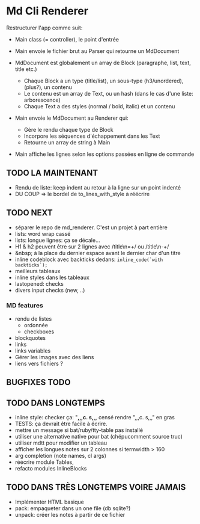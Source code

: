 # Md Cli Renderer

Restructurer l'app comme suit:

- Main class (= controller), le point d'entrée
- Main envoie le fichier brut au Parser qui retourne un MdDocument
- MdDocument est globalement un array de Block (paragraphe, list, text, title etc.)

  - Chaque Block a un type (title/list), un sous-type (h3/unordered), (plus?), un contenu
  - Le contenu est un array de Text, ou un hash (dans le cas d'une liste: arborescence)
  - Chaque Text a des styles (normal / bold, italic) et un contenu

- Main envoie le MdDocument au Renderer qui:

  - Gère le rendu chaque type de Block
  - Incorpore les séquences d'échappement dans les Text
  - Retourne un array de string à Main

- Main affiche les lignes selon les options passées en ligne de commande

## TODO LA MAINTENANT

- Rendu de liste: keep indent au retour à la ligne sur un point indenté
- DU COUP => le bordel de to_lines_with_style à réécrire

## TODO NEXT

- séparer le repo de md_renderer. C'est un projet à part entière
- lists: word wrap cassé
- lists: longue lignes: ça se décale...
- H1 & h2 peuvent être sur 2 lignes avec /title\n=+/ ou /title\n-+/
- \&nbsp; à la place du dernier espace avant le dernier char d'un titre
- inline codeblock avec backticks dedans: ``inline_code(`with backticks`);``
- meilleurs tableaux
- inline styles dans les tableaux
- lastopened: checks
- divers input checks (new, ..)

### MD features

- rendu de listes
  - ordonnée
  - checkboxes
- blockquotes
- links
- links variables
- Gérer les images avec des liens
- liens vers fichiers ?

## BUGFIXES TODO

## TODO DANS LONGTEMPS

- inline style: checker ça: "**,,,**c. s**,,,** censé rendre ",,,c. s,,," en gras
- TESTS: ça devrait être facile à écrire.
- mettre un message si bat/ruby/tty-table pas installé
- utiliser une alternative native pour bat (chépucomment source truc)
- utiliser mdtt pour modifier un tableau
- afficher les longues notes sur 2 colonnes si termwidth > 160
- arg completion (note names, cl args)
- réécrire module Tables,
- refacto modules InlineBlocks

## TODO DANS TRÈS LONGTEMPS VOIRE JAMAIS

- Implémenter HTML basique
- pack: empaqueter dans un one file (db sqlite?)
- unpack: créer les notes à partir de ce fichier
